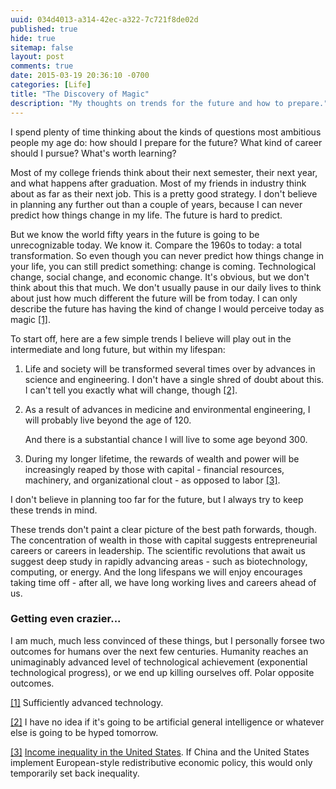 ```yaml
---
uuid: 034d4013-a314-42ec-a322-7c721f8de02d
published: true
hide: true
sitemap: false
layout: post
comments: true
date: 2015-03-19 20:36:10 -0700
categories: [Life]
title: "The Discovery of Magic"
description: "My thoughts on trends for the future and how to prepare."
---
```


<div class="article-cover" style="background-image: url('/images/blog/2015/discovery-magic.jpg')"></div>

I spend plenty of time thinking about the kinds of questions most ambitious people my age do: how should I prepare for the future? What kind of career should I pursue? What's worth learning?

<!-- more -->

Most of my college friends think about their next semester, their next year, and what happens after graduation. Most of my friends in industry think about as far as their next job. This is a pretty good strategy. I don't believe in planning any further out than a couple of years, because I can never predict how things change in my life. The future is hard to predict.

But we know the world fifty years in the future is going to be unrecognizable today. We know it. Compare the 1960s to today: a total transformation. So even though you can never predict how things change in your life, you can still predict something: change is coming. Technological change, social change, and economic change. It's obvious, but we don't think about this that much. We don't usually pause in our daily lives to think about just how much different the future will be from today. I can only describe the future has having the kind of change I would perceive today as magic <a name="1-back" href="#1">[1]</a>.

To start off, here are a few simple trends I believe will play out in the intermediate and long future, but within my lifespan:

1. Life and society will be transformed several times over by advances in science and engineering. I don't have a single shred of doubt about this. I can't tell you exactly what will change, though <a name="2-back" href="#2">[2]</a>.

2. As a result of advances in medicine and environmental engineering, I will probably live beyond the age of 120.

    And there is a substantial chance I will live to some age beyond 300.

3. During my longer lifetime, the rewards of wealth and power will be increasingly reaped by those with capital - financial resources, machinery, and organizational clout - as opposed to labor <a name="3-back" href="#3">[3]</a>.

I don't believe in planning too far for the future, but I always try to keep these trends in mind.

These trends don't paint a clear picture of the best path forwards, though. The concentration of wealth in those with capital suggests entrepreneurial careers or careers in leadership. The scientific revolutions that await us suggest deep study in rapidly advancing areas - such as biotechnology, computing, or energy. And the long lifespans we will enjoy encourages taking time off - after all, we have long working lives and careers ahead of us.

### Getting even crazier...

I am much, much less convinced of these things, but I personally forsee two outcomes for humans over the next few centuries. Humanity reaches an unimaginably advanced level of technological achievement (exponential technological progress), or we end up killing ourselves off. Polar opposite outcomes.

<a name="1" href="#1-back">[1]</a> Sufficiently advanced technology.

<a name="2" href="#2-back">[2]</a> I have no idea if it's going to be artificial general intelligence or whatever else is going to be hyped tomorrow.

<a name="3" href="#3-back">[3]</a> [Income inequality in the United States](http://en.wikipedia.org/wiki/Income_inequality_in_the_United_States). If China and the United States implement European-style redistributive economic policy, this would only temporarily set back inequality.
